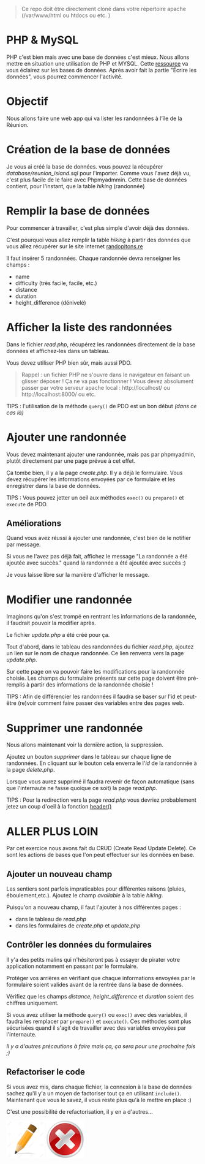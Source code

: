 > Ce repo doit être directement cloné dans votre répertoire apache (/var/www/html ou htdocs ou etc. )
# PHP & MySQL

PHP c'est bien mais avec une base de données c'est mieux. Nous allons mettre en situation
une utilisation de PHP et MYSQL.
Cette [ressource](https://openclassrooms.com/courses/concevez-votre-site-web-avec-php-et-mysql/presentation-des-bases-de-donnees-2) va vous éclairez sur les bases de données.
Après avoir fait la partie "Écrire les données", vous pourrez commencer l'activité.

# Objectif
Nous allons faire une web app qui va lister les randonnées à l'île de la Réunion.

# Création de la base de données
Je vous ai créé la base de données. vous pouvez la récupérer *database/reunion_island.sql* pour l'importer. Comme vous l'avez déjà vu, c'est plus facile de le faire avec Phpmyadmmin.
Cette base de données contient, pour l'instant, que la table *hiking* (randonnée)

# Remplir la base de données
Pour commencer à travailler, c'est plus simple d'avoir déjà des données.

C'est pourquoi vous allez remplir la table *hiking* à partir des données que
vous allez récupérer sur le site internet [randopitons.re](https://www.randopitons.re)

Il faut insérer 5 randonnées. Chaque randonnée devra renseigner les champs :
* name
* difficulty (très facile, facile, etc.)
* distance
* duration
* height_difference (dénivelé)

# Afficher la liste des randonnées
Dans le fichier *read.php*, récupérez les randonnées directement de la base données et affichez-les dans un tableau.



Vous devez utiliser PHP bien sûr, mais aussi PDO.



> Rappel : un fichier PHP ne s'ouvre dans le navigateur en faisant un glisser déposer ! Ça ne va pas fonctionner !
Vous devez absolument passer par votre serveur apache local : http://localhost/ ou http://localhost:8000/ ou etc.

TIPS : l'utilisation de la méthode ```query()``` de PDO est un bon début *(dans ce cas là)*

# Ajouter une randonnée

Vous devez maintenant ajouter une randonnée, mais pas par phpmyadmin, plutôt directement par une page prévue à cet effet.

Ça tombe bien, il y a la page *create.php*. Il y a déjà le formulaire. Vous devez récupérer les informations envoyées par ce formulaire et les enregistrer
dans la base de données.

TIPS : Vous pouvez jetter un oeil aux méthodes ```exec()``` ou ```prepare()``` et ```execute``` de PDO.

## Améliorations

Quand vous avez réussi à ajouter une randonnée, c'est bien de le notifier par message.

Si vous ne l'avez pas déjà fait, affichez le message "La randonnée a été ajoutée avec succès." quand la randonnée a été ajoutée avec succès :)

Je vous laisse libre sur la manière d'afficher le message.

# Modifier une randonnée

Imaginons qu'on s'est trompé en rentrant les informations de la randonnée, il faudrait pouvoir la modifier après.

Le fichier *update.php* a été créé pour ça.

Tout d'abord, dans le tableau des randonnées du fichier *read.php*, ajoutez un lien sur le nom de chaque randonnée. Ce lien renverra vers la page *update.php*.

Sur cette page on va pouvoir faire les modifications pour la randonnée choisie. Les champs du formulaire présents sur cette page doivent être pré-remplis à partir
des informations de la randonnée choisie !

TIPS : Afin de différencier les randonnées il faudra se baser sur l'id et peut-être (re)voir comment faire passer des variables entre des pages web.

# Supprimer une randonnée

Nous allons maintenant voir la dernière action, la suppression.

Ajoutez un bouton *supprimer* dans le tableau sur chaque ligne de randonnées. En cliquant sur le bouton cela enverra le l'*id* de la randonnée à la page *delete.php*.

Lorsque vous aurez supprimé il faudra revenir de façon automatique (sans que l'internaute ne fasse quoique ce soit) la page *read.php*.

TIPS : Pour la redirection vers la page *read.php* vous devriez probablement jetez un coup d'oeil à la fonction [header()](http://php.net/manual/fr/function.header.php)

# ALLER PLUS LOIN

Par cet exercice nous avons fait du CRUD (Create Read Update Delete). Ce sont les actions de bases que l'on peut effectuer sur les données en base.

## Ajouter un nouveau champ

Les sentiers sont parfois impraticables pour différentes raisons (pluies, éboulement,etc.). Ajoutez le champ *available* à la table *hiking*.

Puisqu'on a nouveau champ, il faut l'ajouter à nos différentes pages :
* dans le tableau de *read.php*
* dans les formulaires de *create.php* et *update.php*

## Contrôler les données du formulaires

Il y'a des petits malins qui n'hésiteront pas à essayer de pirater votre application notamment en passant par le formulaire.

Protéger vos arrières en vérifiant que chaque informations envoyées par le formulaire soient valides avant de la rentrée dans la base de données.

Vérifiez que les champs *distance*, *height_difference* et *duration* soient des chiffres uniquement.

Si vous avez utiliser la méthode ```query()``` ou ```exec()``` avec des variables, il faudra les remplacer par ```prepare()``` et ```execute()```. Ces méthodes sont plus sécurisées quand il s'agit de travailler avec des variables envoyées par l'internaute.

*Il y a d'autres précautions à faire mais ça, ça sera pour une prochaine fois ;)*

## Refactoriser le code

Si vous avez mis, dans chaque fichier, la connexion à la base de données sachez qu'il y'a un moyen de factoriser tout ça en utilisant ```include()```. Maintenant que vous le savez, il vous reste plus qu'à le mettre en place :)

C'est une possibilité de refactorisation, il y en a d'autres...




<th class="taille_Age"> <img src="ico-modifier.jpg" height="100" width="100" >  </th>
            <th class="taille_Age"> <img src="ico-suppr.jpg" height="100" width="100" >  </th>